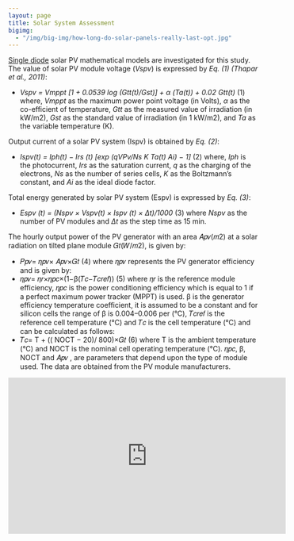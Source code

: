 ```yaml
---
layout: page
title: Solar System Assessment
bigimg:
  - "/img/big-img/how-long-do-solar-panels-really-last-opt.jpg"
---
```


[Single diode](https://www.researchgate.net/figure/The-single-diode-model-of-a-practical-photovoltaic-device_fig1_278829680) solar PV mathematical models are investigated for this study. The value of solar PV module voltage (*Vspv*) is expressed by *Eq. (1) (Thapar et al., 2011)*:
- *Vspv = Vmppt [1 + 0.0539 log (Gtt(t)/Gst)] + α (Ta(t)) + 0.02 Gtt(t)*    (1)
where, *Vmppt* as the maximum power point voltage (in Volts),
*α* as the co-efficient of temperature,
*Gtt* as the measured value of irradiation (in kW/m2),
*Gst* as the standard value of irradiation (in 1 kW/m2), and
*Ta* as the variable temperature (K).

Output current of a solar PV system (Ispv) is obtained by *Eq. (2)*:
- *Ispv(t) = Iph(t) − Irs (t) [exp (qVPv/Ns K Ta(t) Ai) − 1]*    (2)
where, *Iph* is the photocurrent, *Irs* as the saturation current, *q* as the charging of the electrons, *Ns* as the number of series cells, *K* as the Boltzmann’s constant, and *Ai* as the ideal diode factor.

Total energy generated by solar PV system (Espv) is expressed by *Eq. (3)*:
- *Espv (t) = (Nspv × Vspv(t) × Ispv (t) × Δt)/1000*    (3)
where *Nspv* as the number of PV modules and *Δt* as the step time as 15 min.

The hourly output power of the PV generator with an area 𝐴𝑝𝑣(𝑚2) at a solar radiation on tilted plane module 𝐺𝑡(𝑊/𝑚2), is given by:
- 𝑃𝑝𝑣= 𝜂𝑝𝑣× 𝐴𝑝𝑣×𝐺𝑡 (4)
where 𝜂𝑝𝑣 represents the PV generator efficiency and is given by:
- 𝜂𝑝𝑣= 𝜂𝑟×𝜂𝑝𝑐×(1−β(𝑇𝑐−𝑇𝑐𝑟𝑒𝑓)) (5)
where 𝜂𝑟 is the reference module efficiency, 𝜂𝑝𝑐 is the power conditioning efficiency which is equal to 1 if a perfect maximum power tracker (MPPT) is used. β is the generator efficiency temperature coefficient, it is assumed to be a constant and for silicon cells the range of β is 0.004–0.006 per (°C), 𝑇𝑐𝑟𝑒𝑓 is the reference cell temperature (°C) and 𝑇𝑐 is the cell temperature (°C) and can be calculated as follows:
- 𝑇𝑐= T + (( NOCT − 20)/ 800)×𝐺𝑡 (6)
where T is the ambient temperature (°C) and NOCT is the nominal cell operating temperature (°C). 𝜂𝑝𝑐, β, NOCT and 𝐴𝑝𝑣 , are parameters that depend upon the type of module used. The data are obtained from the PV module manufacturers.

<iframe width="560" height="315" src="https://youtu.be/xKxrkht7CpY?si=4I5iS8dkyoJ5zlc8" frameborder="0" allow="accelerometer; autoplay; clipboard-write; encrypted-media; gyroscope; picture-in-picture" allowfullscreen></iframe>
